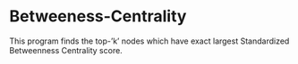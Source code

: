 # Betweeness-Centrality
 This program finds the top-’k’ nodes which have exact largest Standardized Betweenness Centrality score.
